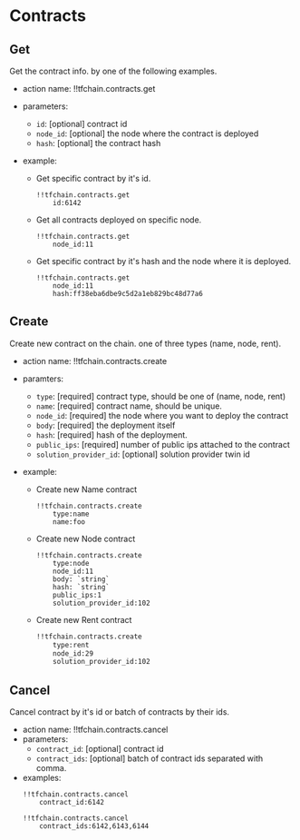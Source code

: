 # Contracts

## Get 
Get the contract info. by one of the following examples.
- action name: !!tfchain.contracts.get
- parameters:
    - `id`: [optional] contract id
    - `node_id`: [optional] the node where the contract is deployed
    - `hash`: [optional] the contract hash
- example:

    - Get specific contract by it's id.
        ```
        !!tfchain.contracts.get
            id:6142
        ```
    - Get all contracts deployed on specific node.
        ```
        !!tfchain.contracts.get
            node_id:11
        ```
    - Get specific contract by it's hash and the node where it is deployed.
        ```
        !!tfchain.contracts.get
            node_id:11
            hash:ff38eba6dbe9c5d2a1eb829bc48d77a6
        ```

## Create
Create new contract on the chain. one of three types (name, node, rent).
- action name: !!tfchain.contracts.create
- paramters: 
    - `type`: [required] contract type, should be one of (name, node, rent)
    - `name`: [required] contract name, should be unique.
    - `node_id`: [required] the node where you want to deploy the contract
    - `body`: [required] the deployment itself
    - `hash`: [required] hash of the deployment.
    - `public_ips`: [required] number of public ips attached to the contract
    - `solution_provider_id`: [optional] solution provider twin id

- example:

    - Create new Name contract
        ```
        !!tfchain.contracts.create
            type:name
            name:foo
        ```

    - Create new Node contract
        ```
        !!tfchain.contracts.create
            type:node
            node_id:11
            body: `string`
            hash: `string`
            public_ips:1
            solution_provider_id:102
        ```

    - Create new Rent contract
        ```md
        !!tfchain.contracts.create
            type:rent
            node_id:29
            solution_provider_id:102
        ```

## Cancel
Cancel contract by it's id or batch of contracts by their ids.
- action name: !!tfchain.contracts.cancel
- parameters:
    - `contract_id`: [optional] contract id
    - `contract_ids`: [optional] batch of contract ids separated with comma.
- examples:
    ```
    !!tfchain.contracts.cancel
        contract_id:6142
    ```
    ```
    !!tfchain.contracts.cancel
        contract_ids:6142,6143,6144
    ```
